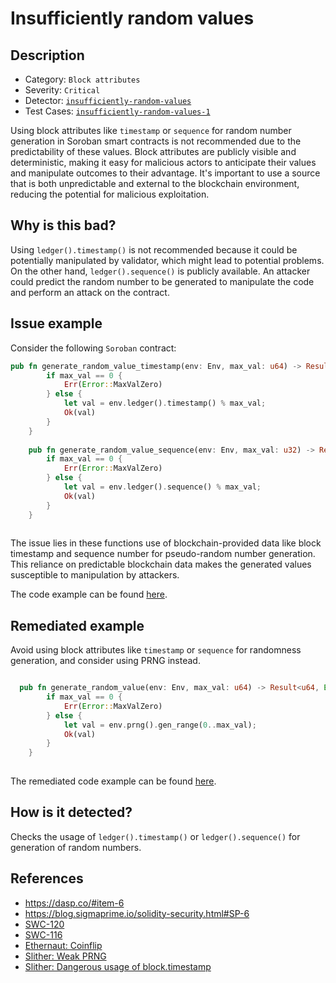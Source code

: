 # Insufficiently random values

## Description 

- Category: `Block attributes`
- Severity: `Critical`
- Detector: [`insufficiently-random-values`](https://github.com/CoinFabrik/scout-soroban/tree/main/detectors/insufficiently-random-values)
- Test Cases: [`insufficiently-random-values-1`](https://github.com/CoinFabrik/scout-soroban/tree/main/test-cases/insufficiently-random-values/insufficiently-random-values-1) 

Using block attributes like `timestamp` or `sequence` for random number generation in Soroban smart contracts is not recommended due to the predictability of these values. Block attributes are publicly visible and deterministic, making it easy for malicious actors to anticipate their values and manipulate outcomes to their advantage. It's important to use a source that is both unpredictable and external to the blockchain environment, reducing the potential for malicious exploitation.

## Why is this bad? 

Using `ledger().timestamp()` is not recommended because it could be potentially manipulated by validator, which might lead to potential problems. On the other hand, `ledger().sequence()` is publicly available. An attacker could predict the random number to be generated to manipulate the code and perform an attack on the contract.


## Issue example 

Consider the following `Soroban` contract:

```rust
pub fn generate_random_value_timestamp(env: Env, max_val: u64) -> Result<u64, Error> {
        if max_val == 0 {
            Err(Error::MaxValZero)
        } else {
            let val = env.ledger().timestamp() % max_val;
            Ok(val)
        }
    }
    
    pub fn generate_random_value_sequence(env: Env, max_val: u32) -> Result<u32, Error> {
        if max_val == 0 {
            Err(Error::MaxValZero)
        } else {
            let val = env.ledger().sequence() % max_val;
            Ok(val)
        }
    }
    
```

The issue lies in these functions use of blockchain-provided data like block timestamp and sequence number for pseudo-random number generation. This reliance on predictable blockchain data makes the generated values susceptible to manipulation by attackers.

The code example can be found [here](https://github.com/CoinFabrik/scout-soroban/tree/main/test-cases/insufficiently-random-values/insufficiently-random-values-1/vulnerable-example).


## Remediated example

Avoid using block attributes like `timestamp` or `sequence` for randomness generation, and consider using PRNG instead.

```rust

  pub fn generate_random_value(env: Env, max_val: u64) -> Result<u64, Error> {
        if max_val == 0 {
            Err(Error::MaxValZero)
        } else {
            let val = env.prng().gen_range(0..max_val);
            Ok(val)
        }
    }
        
```

The remediated code example can be found [here](https://github.com/CoinFabrik/scout-soroban/tree/main/test-cases/insufficiently-random-values/insufficiently-random-values-1/remediated-example).

## How is it detected?

Checks the usage of `ledger().timestamp()` or `ledger().sequence()` for generation of random numbers.


## References

- https://dasp.co/#item-6
- https://blog.sigmaprime.io/solidity-security.html#SP-6
- [SWC-120](https://swcregistry.io/docs/SWC-120)
- [SWC-116](https://swcregistry.io/docs/SWC-116)
- [Ethernaut: Coinflip](https://ethernaut.openzeppelin.com/level/0x4dF32584890A0026e56f7535d0f2C6486753624f)
- [Slither: Weak PRNG](https://github.com/crytic/slither/wiki/Detector-Documentation#weak-PRNG)
- [Slither: Dangerous usage of block.timestamp](https://github.com/crytic/slither/wiki/Detector-Documentation#block-timestamp)

    
